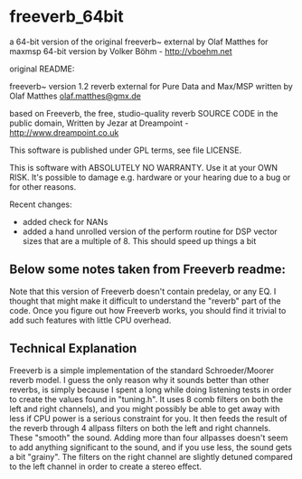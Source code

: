 # freeverb_64bit
a 64-bit version of the original freeverb~ external by Olaf Matthes for maxmsp
64-bit version by Volker Böhm - http://vboehm.net


original README:

freeverb~ version 1.2
reverb external for Pure Data and Max/MSP
written by Olaf Matthes <olaf.matthes@gmx.de>

based on Freeverb, the free, studio-quality reverb SOURCE CODE in the public 
domain, Written by Jezar at Dreampoint - http://www.dreampoint.co.uk

This software is published under GPL terms, see file LICENSE.

This is software with ABSOLUTELY NO WARRANTY.
Use it at your OWN RISK. It's possible to damage e.g. hardware or your hearing
due to a bug or for other reasons. 

Recent changes:
- added check for NANs
- added a hand unrolled version of the perform routine for DSP vector sizes that
are a multiple of 8. This should speed up things a bit


Below some notes taken from Freeverb readme:
-------------------------------------------------------------------------------------

Note that this version of Freeverb doesn't contain predelay, or any EQ. I thought 
that might make it difficult to understand the "reverb" part of the code. Once you 
figure out how Freeverb works, you should find it trivial to add such features with 
little CPU overhead.

Technical Explanation 
---------------------

Freeverb is a simple implementation of the standard Schroeder/Moorer reverb model. 
I guess the only reason why it sounds better than other reverbs, is simply because 
I spent a long while doing listening tests in order to create the values found in "tuning.h". It uses 8 comb filters on both the left and right channels), and you 
might possibly be able to get away with less if CPU power is a serious constraint 
for you. It then feeds the result of the reverb through 4 allpass filters on both 
the left and right channels. These "smooth" the sound. Adding more than four allpasses 
doesn't seem to add anything significant to the sound, and if you use less, the sound 
gets a bit "grainy". The filters on the right channel are slightly detuned compared 
to the left channel in order to create a stereo effect.

